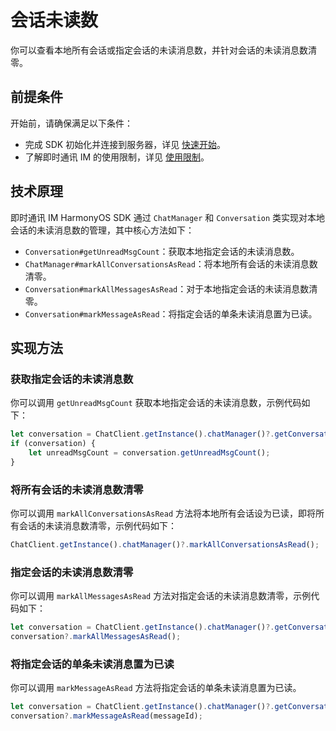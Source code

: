 # 会话未读数

<Toc />

你可以查看本地所有会话或指定会话的未读消息数，并针对会话的未读消息数清零。

## 前提条件

开始前，请确保满足以下条件：

- 完成 SDK 初始化并连接到服务器，详见 [快速开始](quickstart.html)。
- 了解即时通讯 IM 的使用限制，详见 [使用限制](limitation.html)。

## 技术原理

即时通讯 IM HarmonyOS SDK 通过 `ChatManager` 和 `Conversation` 类实现对本地会话的未读消息数的管理，其中核心方法如下：

- `Conversation#getUnreadMsgCount`：获取本地指定会话的未读消息数。
- `ChatManager#markAllConversationsAsRead`：将本地所有会话的未读消息数清零。
- `Conversation#markAllMessagesAsRead`：对于本地指定会话的未读消息数清零。
- `Conversation#markMessageAsRead`：将指定会话的单条未读消息置为已读。

## 实现方法

### 获取指定会话的未读消息数

你可以调用 `getUnreadMsgCount` 获取本地指定会话的未读消息数，示例代码如下：

```typescript
let conversation = ChatClient.getInstance().chatManager()?.getConversation(conversationId);
if (conversation) {
    let unreadMsgCount = conversation.getUnreadMsgCount();
}
```

### 将所有会话的未读消息数清零

你可以调用 `markAllConversationsAsRead` 方法将本地所有会话设为已读，即将所有会话的未读消息数清零，示例代码如下：

```typescript
ChatClient.getInstance().chatManager()?.markAllConversationsAsRead();
```

### 指定会话的未读消息数清零

你可以调用 `markAllMessagesAsRead` 方法对指定会话的未读消息数清零，示例代码如下：

```typescript
let conversation = ChatClient.getInstance().chatManager()?.getConversation(conversationId);
conversation?.markAllMessagesAsRead();
```

### 将指定会话的单条未读消息置为已读

你可以调用 `markMessageAsRead` 方法将指定会话的单条未读消息置为已读。

```typescript
let conversation = ChatClient.getInstance().chatManager()?.getConversation(conversationId);
conversation?.markMessageAsRead(messageId);
```
